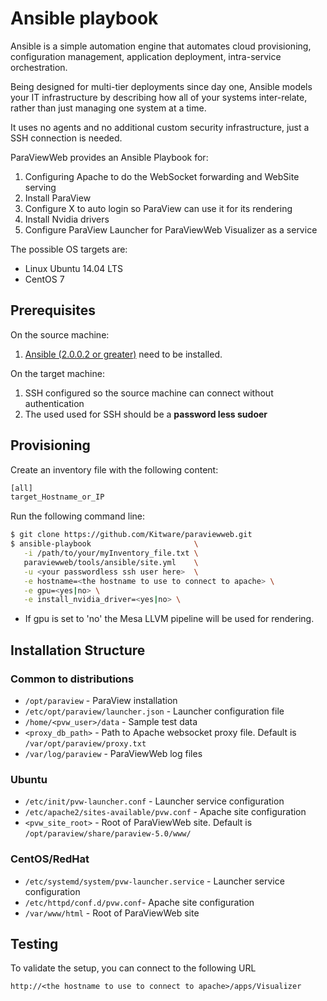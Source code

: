 # Ansible playbook

Ansible is a simple automation engine that automates cloud provisioning, configuration management, application deployment, intra-service orchestration.

Being designed for multi-tier deployments since day one, Ansible models your IT infrastructure by describing how all of your systems inter-relate, rather than just managing one system at a time.

It uses no agents and no additional custom security infrastructure, just a SSH connection is needed.

ParaViewWeb provides an Ansible Playbook for:

1) Configuring Apache to do the WebSocket forwarding and WebSite serving
2) Install ParaView
3) Configure X to auto login so ParaView can use it for its rendering
4) Install Nvidia drivers
5) Configure ParaView Launcher for ParaViewWeb Visualizer as a service

The possible OS targets are:

- Linux Ubuntu 14.04 LTS
- CentOS 7

## Prerequisites

On the source machine:

1) [Ansible (2.0.0.2 or greater)](http://www.ansible.com/) need to be installed.

On the target machine:

1) SSH configured so the source machine can connect without authentication
2) The used used for SSH should be a __password less sudoer__

## Provisioning

Create an inventory file with the following content:

```myInventory_file.txt
[all]
target_Hostname_or_IP
```

Run the following command line:

```sh
$ git clone https://github.com/Kitware/paraviewweb.git
$ ansible-playbook                       \
   -i /path/to/your/myInventory_file.txt \
   paraviewweb/tools/ansible/site.yml    \
   -u <your passwordless ssh user here>  \
   -e hostname=<the hostname to use to connect to apache> \
   -e gpu=<yes|no> \
   -e install_nvidia_driver=<yes|no> \
```

- If gpu is set to 'no' the Mesa LLVM pipeline will be used for rendering.

## Installation Structure

### Common to distributions
- `/opt/paraview` - ParaView installation
- `/etc/opt/paraview/launcher.json` - Launcher configuration file
- `/home/<pvw_user>/data` - Sample test data
- `<proxy_db_path>` - Path to Apache websocket proxy file. Default is `/var/opt/paraview/proxy.txt`
- `/var/log/paraview` - ParaViewWeb log files

### Ubuntu
- `/etc/init/pvw-launcher.conf` - Launcher service configuration
- `/etc/apache2/sites-available/pvw.conf` - Apache site configuration
- `<pvw_site_root>` - Root of ParaViewWeb site. Default is `/opt/paraview/share/paraview-5.0/www/`

### CentOS/RedHat
- `/etc/systemd/system/pvw-launcher.service` - Launcher service configuration
- `/etc/httpd/conf.d/pvw.conf`- Apache site configuration
- `/var/www/html` - Root of ParaViewWeb site


## Testing

To validate the setup, you can connect to the following URL

```
http://<the hostname to use to connect to apache>/apps/Visualizer
```
